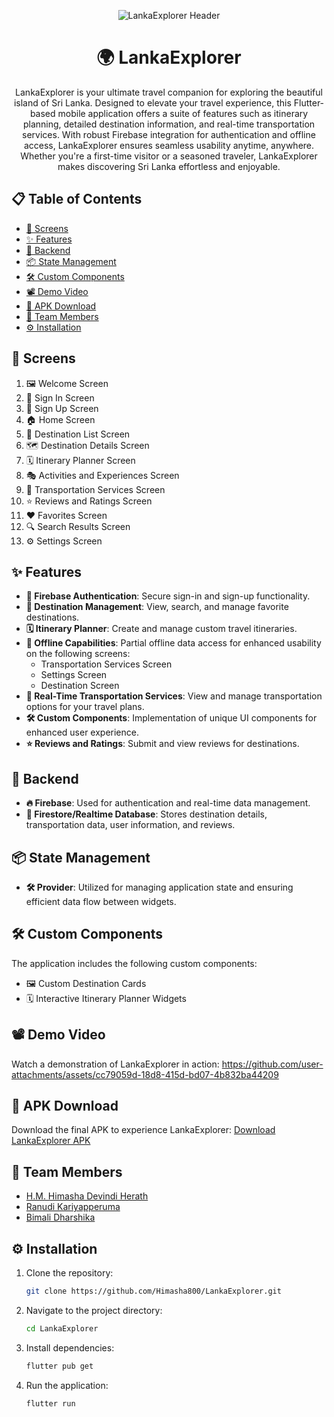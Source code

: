 <div align="center">

![LankaExplorer Header](https://github.com/user-attachments/assets/db7f48a1-44bc-4c5c-aa84-78db6c7720b5)

# 🌍 LankaExplorer

LankaExplorer is your ultimate travel companion for exploring the beautiful island of Sri Lanka. Designed to elevate your travel experience, this Flutter-based mobile application offers a suite of features such as itinerary planning, detailed destination information, and real-time transportation services. With robust Firebase integration for authentication and offline access, LankaExplorer ensures seamless usability anytime, anywhere. Whether you're a first-time visitor or a seasoned traveler, LankaExplorer makes discovering Sri Lanka effortless and enjoyable.

</div>


## 📋 Table of Contents
- [📱 Screens](#screens)
- [✨ Features](#features)
- [🔗 Backend](#backend)
- [📦 State Management](#state-management)
- [🛠️ Custom Components](#custom-components)
- [📽️ Demo Video](#demo-video)
- [📂 APK Download](#apk-download)
- [👥 Team Members](#team-members)
- [⚙️ Installation](#installation)

## 📱 Screens
1. 🖼️ Welcome Screen
2. 🔐 Sign In Screen
3. 📝 Sign Up Screen
4. 🏠 Home Screen
5. 📍 Destination List Screen
6. 🗺️ Destination Details Screen
7. 🗓️ Itinerary Planner Screen
8. 🎭 Activities and Experiences Screen
9. 🚗 Transportation Services Screen
10. ⭐ Reviews and Ratings Screen
11. ❤️ Favorites Screen
12. 🔍 Search Results Screen
13. ⚙️ Settings Screen

## ✨ Features
- **🔑 Firebase Authentication**: Secure sign-in and sign-up functionality.
- **📍 Destination Management**: View, search, and manage favorite destinations.
- **🗓️ Itinerary Planner**: Create and manage custom travel itineraries.
- **📶 Offline Capabilities**: Partial offline data access for enhanced usability on the following screens:
  - Transportation Services Screen
  - Settings Screen
  - Destination Screen
- **🚗 Real-Time Transportation Services**: View and manage transportation options for your travel plans.
- **🛠️ Custom Components**: Implementation of unique UI components for enhanced user experience.
- **⭐ Reviews and Ratings**: Submit and view reviews for destinations.

## 🔗 Backend
- **🔥 Firebase**: Used for authentication and real-time data management.
- **📂 Firestore/Realtime Database**: Stores destination details, transportation data, user information, and reviews.

## 📦 State Management
- **🛠️ Provider**: Utilized for managing application state and ensuring efficient data flow between widgets.

## 🛠️ Custom Components
The application includes the following custom components:
- 🖼️ Custom Destination Cards
- 🗓️ Interactive Itinerary Planner Widgets

## 📽️ Demo Video
Watch a demonstration of LankaExplorer in action:
https://github.com/user-attachments/assets/cc79059d-18d8-415d-bd07-4b832ba44209

## 📂 APK Download
Download the final APK to experience LankaExplorer:
[Download LankaExplorer APK](https://drive.google.com/file/d/1ZbWkWizzed9NRCAcU8JDN-rcjNjNkC3u/view?usp=sharing)

## 👥 Team Members
- [H.M. Himasha Devindi Herath ](https://github.com/Himasha800)
- [Ranudi Kariyapperuma](https://github.com/Ranudi-Kariyapperuma)
- [Bimali Dharshika](https://github.com/Bimali31)

## ⚙️ Installation
1. Clone the repository:
   ```bash
   git clone https://github.com/Himasha800/LankaExplorer.git
   ```
2. Navigate to the project directory:
   ```bash
   cd LankaExplorer
   ```
3. Install dependencies:
   ```bash
   flutter pub get
   ```
4. Run the application:
   ```bash
   flutter run
   ```
